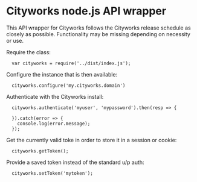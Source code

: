 # Cityworks node.js API wrapper

This API wrapper for Cityworks follows the Cityworks release schedule as closely as possible. Functionality may be missing depending on necessity or use.

Require the class:

      var cityworks = require('../dist/index.js');

Configure the instance that is then available:

      cityworks.configure('my.cityworks.domain')

Authenticate with the Cityworks install:

      cityworks.authenticate('myuser', 'mypassword').then(resp => {

      }).catch(error => {
        console.log(error.message);
      });


Get the currently valid toke in order to store it in a session or cookie:

      cityworks.getToken();

Provide a saved token instead of the standard u/p auth:

      cityworks.setToken('mytoken');
